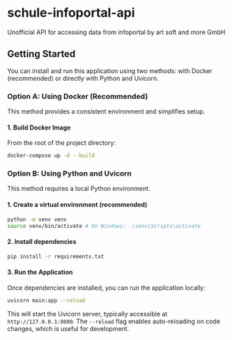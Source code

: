 # schule-infoportal-api

Unofficial API for accessing data from infoportal by art soft and more GmbH

## Getting Started

You can install and run this application using two methods: with Docker (recommended) or directly with Python and Uvicorn.

### Option A: Using Docker (Recommended)

This method provides a consistent environment and simplifies setup.

#### 1. Build Docker Image

From the root of the project directory:

```bash
docker-compose up -d --build
```

### Option B: Using Python and Uvicorn

This method requires a local Python environment.

#### 1. Create a virtual environment (recommended)

```bash
python -m venv venv
source venv/bin/activate # On Windows: .\venv\Scripts\activate
```

#### 2. Install dependencies

```bash
pip install -r requirements.txt
```

#### 3. Run the Application

Once dependencies are installed, you can run the application locally:

```bash
uvicorn main:app --reload
```
This will start the Uvicorn server, typically accessible at `http://127.0.0.1:8000`. The `--reload` flag enables auto-reloading on code changes, which is useful for development.
